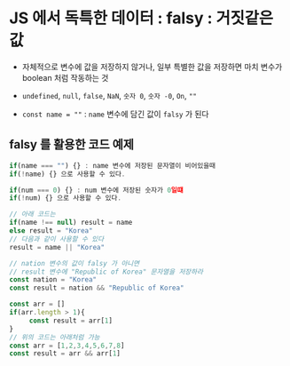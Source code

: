# JS 에서 독특한 데이터 : falsy : 거짓같은 값

- 자체적으로 변수에 값을 저장하지 않거나, 일부 특별한 값을 저장하면
  마치 변수가 boolean 처럼 작동하는 것

- `undefined`, `null`, `false`, `NaN`, `숫자 0`, `숫자 -0`, `On`, `""`
- `const name = ""` : `name` 변수에 담긴 값이 `falsy` 가 된다

## falsy 를 활용한 코드 예제

```js
if(name === "") {} : name 변수에 저장된 문자열이 비어있을때
if(!name) {} 으로 사용할 수 있다.

if(num === 0) {} : num 변수에 저장된 숫자가 0일떄
if(!num) {} 으로 사용할 수 있다.

// 아래 코드는
if(name !== null) result = name
else result = "Korea"
// 다음과 같이 사용할 수 있다
result = name || "Korea"

// nation 변수의 값이 falsy 가 아니면
// result 변수에 "Republic of Korea" 문자열을 저장하라
const nation = "Korea"
const result = nation && "Republic of Korea"

const arr = []
if(arr.length > 1){
     const result = arr[1]
}
// 위의 코드는 아래처럼 가능
const arr = [1,2,3,4,5,6,7,8]
const result = arr && arr[1]
```
